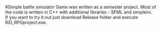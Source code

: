 #Simple battle simulator
Game was written as a semester project. Most of the code is written in C++ with additional libraries - SFML and simpleini.<br>
If you want to try it out just download Release folder and execute RiD_RPGproject.exe.
